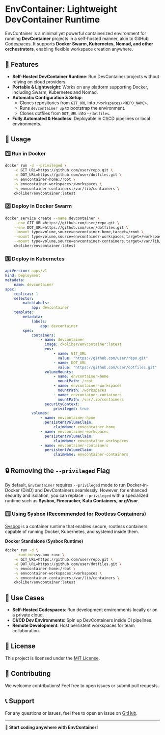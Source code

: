# EnvContainer: Lightweight DevContainer Runtime

EnvContainer is a minimal yet powerful containerized environment for running **DevContainer** projects in a self-hosted manner, akin to GitHub Codespaces. It supports **Docker Swarm, Kubernetes, Nomad, and other orchestrators**, enabling flexible workspace creation anywhere.

## 🚀 Features

-   **Self-Hosted DevContainer Runtime**: Run DevContainer projects without relying on cloud providers.
-   **Portable & Lightweight**: Works on any platform supporting Docker, including Swarm, Kubernetes and Nomad.
-   **Automatic Configuration & Setup**:
    -   Clones repositories from `GIT_URL` into `/workspaces/<REPO_NAME>`.
    -   Runs `devcontainer up` to bootstrap the environment.
    -   Clones dotfiles from `DOT_URL` into `~/dotfiles`.
-   **Fully Automated & Headless**: Deployable in CI/CD pipelines or local environments.

## 🔧 Usage

### 1️⃣ Run in Docker

```sh
docker run -d --privileged \
    -e GIT_URL=https://github.com/user/repo.git \
    -e DOT_URL=https://github.com/user/dotfiles.git \
    -v envcontainer-home:/root \
    -v envcontainer-workspaces:/workspaces \
    -v envcontainer-containers:/var/lib/containers \
    ckoliber/envcontainer:latest
```

### 2️⃣ Deploy in Docker Swarm

```sh
docker service create --name devcontainer \
    --env GIT_URL=https://github.com/user/repo.git \
    --env DOT_URL=https://github.com/user/dotfiles.git \
    --mount type=volume,source=envcontainer-home,target=/root \
    --mount type=volume,source=envcontainer-workspaces,target=/workspaces \
    --mount type=volume,source=envcontainer-containers,target=/var/lib/containers \
    ckoliber/envcontainer:latest
```

### 3️⃣ Deploy in Kubernetes

```yaml
apiVersion: apps/v1
kind: Deployment
metadata:
    name: devcontainer
spec:
    replicas: 1
    selector:
        matchLabels:
            app: devcontainer
    template:
        metadata:
            labels:
                app: devcontainer
        spec:
            containers:
                - name: devcontainer
                  image: ckoliber/envcontainer:latest
                  env:
                      - name: GIT_URL
                        value: "https://github.com/user/repo.git"
                      - name: DOT_URL
                        value: "https://github.com/user/dotfiles.git"
                  volumeMounts:
                      - name: envcontainer-home
                        mountPath: /root
                      - name: envcontainer-workspaces
                        mountPath: /workspaces
                      - name: envcontainer-containers
                        mountPath: /var/lib/containers
                  securityContext:
                      privileged: true
            volumes:
                - name: envcontainer-home
                  persistentVolumeClaim:
                      claimName: envcontainer-home
                - name: envcontainer-workspaces
                  persistentVolumeClaim:
                      claimName: envcontainer-workspaces
                - name: envcontainer-containers
                  persistentVolumeClaim:
                      claimName: envcontainer-containers
```

## 🔒 Removing the `--privileged` Flag

By default, `EnvContainer` requires `--privileged` mode to run Docker-in-Docker (DinD) and DevContainers seamlessly. However, for enhanced security and isolation, you can replace `--privileged` with a specialized runtime such as **Sysbox, Firecracker, Kata Containers, or gVisor**.

### 1️⃣ Using **Sysbox** (Recommended for Rootless Containers)

[Sysbox](https://github.com/nestybox/sysbox) is a container runtime that enables secure, rootless containers capable of running Docker, Kubernetes, and systemd inside them.

**Docker Standalone (Sysbox Runtime)**

```sh
docker run -d \
    --runtime=sysbox-runc \
    -e GIT_URL=https://github.com/user/repo.git \
    -e DOT_URL=https://github.com/user/dotfiles.git \
    -v envcontainer-home:/root \
    -v envcontainer-workspaces:/workspaces \
    -v envcontainer-containers:/var/lib/containers \
    ckoliber/envcontainer:latest
```

## 🎯 Use Cases

-   **Self-Hosted Codespaces**: Run development environments locally or on a private cloud.
-   **CI/CD Dev Environments**: Spin up DevContainers inside CI pipelines.
-   **Remote Development**: Host persistent workspaces for team collaboration.

## 📄 License

This project is licensed under the [MIT License](LICENSE.md).

## 🙌 Contributing

We welcome contributions! Feel free to open issues or submit pull requests.

## 📞 Support

For any questions or issues, feel free to open an issue on [GitHub](https://github.com/ckoliber/envcontainer).

---

🚀 **Start coding anywhere with EnvContainer!**
